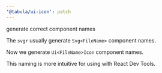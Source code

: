 ```yaml
---
'@tabula/ui-icon': patch
---
```


generate correct component names

The `svgr` usually generate `Svg<FileName>` component names.

Now we generate `Ui<FileName>Icon` component names.

This naming is more intuitive for using with React Dev Tools.
